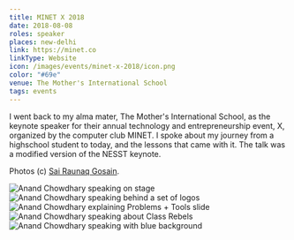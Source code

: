 ```yaml
---
title: MINET X 2018
date: 2018-08-08
roles: speaker
places: new-delhi
link: https://minet.co
linkType: Website
icon: /images/events/minet-x-2018/icon.png
color: "#69e"
venue: The Mother's International School
tags: events
---
```


I went back to my alma mater, The Mother's International School, as the keynote speaker for their annual technology and entrepreneurship event, X, organized by the computer club MINET. I spoke about my journey from a highschool student to today, and the lessons that came with it. The talk was a modified version of the NESST keynote.

<!--more-->

Photos (c) [Sai Raunaq Gosain](https://instagram.com/vellaindian).

<div class="two-images">
  <img alt="Anand Chowdhary speaking on stage" src="/images/events/minet-x-2018/IMG_8006.jpg">
  <img alt="Anand Chowdhary speaking behind a set of logos" src="/images/events/minet-x-2018/IMG_7988.jpg">
</div>
<div class="two-images">
  <div>
    <img alt="Anand Chowdhary explaining Problems + Tools slide" src="/images/events/minet-x-2018/IMG_8045.jpg">
    <img alt="Anand Chowdhary speaking about Class Rebels" src="/images/events/minet-x-2018/IMG_7997.jpg">
  </div>
  <div>
    <img alt="Anand Chowdhary speaking with blue background" src="/images/events/minet-x-2018/IMG_7995.jpg">
  </div>
</div>
